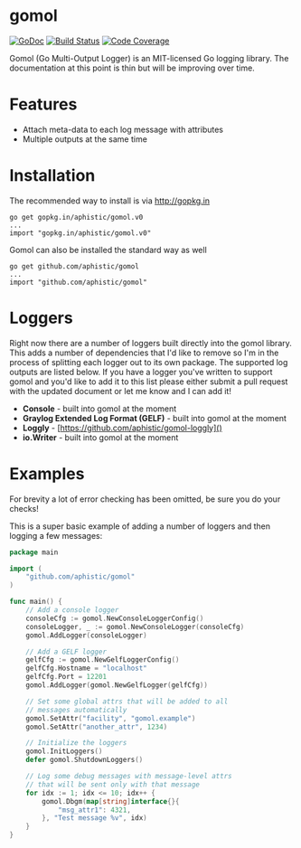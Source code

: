 gomol
=====

[![GoDoc](https://godoc.org/github.com/aphistic/gomol?status.svg)](https://godoc.org/github.com/aphistic/gomol)
[![Build Status](https://img.shields.io/travis/aphistic/gomol.svg)](https://travis-ci.org/aphistic/gomol)
[![Code Coverage](https://img.shields.io/codecov/c/github/aphistic/gomol.svg)](http://codecov.io/github/aphistic/gomol?branch=master)

Gomol (Go Multi-Output Logger) is an MIT-licensed Go logging library.  The documentation at this point is thin but will be improving over time.

Features
========

* Attach meta-data to each log message with attributes
* Multiple outputs at the same time

Installation
============

The recommended way to install is via http://gopkg.in

    go get gopkg.in/aphistic/gomol.v0
    ...
    import "gopkg.in/aphistic/gomol.v0"

Gomol can also be installed the standard way as well

    go get github.com/aphistic/gomol
    ...
    import "github.com/aphistic/gomol"

Loggers
=======

Right now there are a number of loggers built directly into the gomol library.  This
adds a number of dependencies that I'd like to remove so I'm in the process of splitting
each logger out to its own package.  The supported log outputs are listed below.  If
you have a logger you've written to support gomol and you'd like to add it to this list
please either submit a pull request with the updated document or let me know and I
can add it!

* **Console** - built into gomol at the moment
* **Graylog Extended Log Format (GELF)** - built into gomol at the moment
* **Loggly** - [https://github.com/aphistic/gomol-loggly]()
* **io.Writer** - built into gomol at the moment

Examples
========

For brevity a lot of error checking has been omitted, be sure you do your checks!

This is a super basic example of adding a number of loggers and then logging a few messages:

```go
package main

import (
	"github.com/aphistic/gomol"
)

func main() {
	// Add a console logger
	consoleCfg := gomol.NewConsoleLoggerConfig()
	consoleLogger, _ := gomol.NewConsoleLogger(consoleCfg)
	gomol.AddLogger(consoleLogger)

	// Add a GELF logger
	gelfCfg := gomol.NewGelfLoggerConfig()
	gelfCfg.Hostname = "localhost"
	gelfCfg.Port = 12201
	gomol.AddLogger(gomol.NewGelfLogger(gelfCfg))

	// Set some global attrs that will be added to all
	// messages automatically
	gomol.SetAttr("facility", "gomol.example")
	gomol.SetAttr("another_attr", 1234)

	// Initialize the loggers
	gomol.InitLoggers()
	defer gomol.ShutdownLoggers()

	// Log some debug messages with message-level attrs
	// that will be sent only with that message
	for idx := 1; idx <= 10; idx++ {
		gomol.Dbgm(map[string]interface{}{
			"msg_attr1": 4321,
		}, "Test message %v", idx)
	}
}
```

